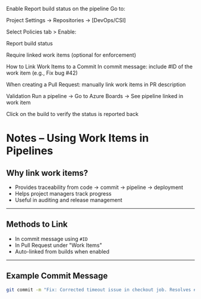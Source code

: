 Enable Report build status on the pipeline
Go to:

Project Settings → Repositories → [DevOps/CSI]

Select Policies tab > Enable:

Report build status

Require linked work items (optional for enforcement)

How to Link Work Items to a Commit
In commit message: include #ID of the work item (e.g., Fix bug #42)

When creating a Pull Request: manually link work items in PR description

Validation
Run a pipeline → Go to Azure Boards → See pipeline linked in work item

Click on the build to verify the status is reported back


# Notes – Using Work Items in Pipelines

## Why link work items?
- Provides traceability from code → commit → pipeline → deployment
- Helps project managers track progress
- Useful in auditing and release management

---

## Methods to Link
- In commit message using `#ID`
- In Pull Request under "Work Items"
- Auto-linked from builds when enabled

---

## Example Commit Message
```bash
git commit -m "Fix: Corrected timeout issue in checkout job. Resolves #102"
